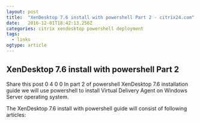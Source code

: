 ```yaml
---
layout: post
title:  "XenDesktop 7.6 install with powershell Part 2 - citrix24.com"
date:   2016-12-01T18:42:13.256Z
categories: citrix xendesktop powershell deployment
tags:
  - links
ogtype: article
---
```


## XenDesktop 7.6 install with powershell Part 2

Share this post
0
4
0
0
In part 2 of powershell XenDesktop 7.6 installation guide we will use powershell to install Virtual Delivery Agent on Windows Server operating system.

The XenDesktop 7.6 install with powershell guide will consist of following articles:
